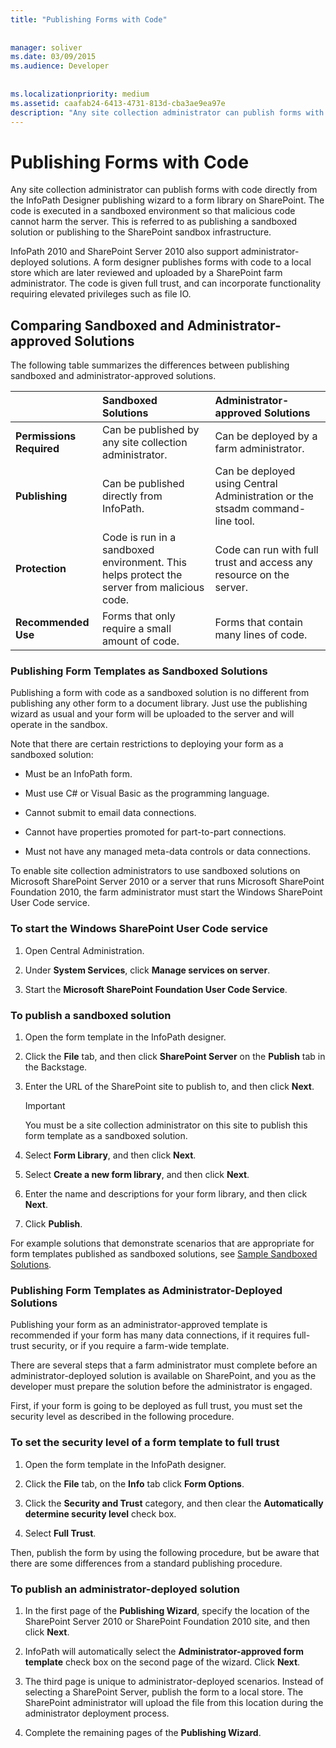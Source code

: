 ```yaml
---
title: "Publishing Forms with Code"
 
 
manager: soliver
ms.date: 03/09/2015
ms.audience: Developer
 
 
ms.localizationpriority: medium
ms.assetid: caafab24-6413-4731-813d-cba3ae9ea97e
description: "Any site collection administrator can publish forms with code directly from the InfoPath Designer publishing wizard to a form library on SharePoint. The code is executed in a sandboxed environment so that malicious code cannot harm the server. This is referred to as publishing a sandboxed solution or publishing to the SharePoint sandbox infrastructure."
---
```


# Publishing Forms with Code

Any site collection administrator can publish forms with code directly from the InfoPath Designer publishing wizard to a form library on SharePoint. The code is executed in a sandboxed environment so that malicious code cannot harm the server. This is referred to as publishing a sandboxed solution or publishing to the SharePoint sandbox infrastructure.
  
InfoPath 2010 and SharePoint Server 2010 also support administrator-deployed solutions. A form designer publishes forms with code to a local store which are later reviewed and uploaded by a SharePoint farm administrator. The code is given full trust, and can incorporate functionality requiring elevated privileges such as file IO.
  
## Comparing Sandboxed and Administrator-approved Solutions

The following table summarizes the differences between publishing sandboxed and administrator-approved solutions. 
  
||**Sandboxed Solutions**|**Administrator-approved Solutions**|
|:-----|:-----|:-----|
|**Permissions Required** <br/> |Can be published by any site collection administrator.  <br/> |Can be deployed by a farm administrator.  <br/> |
|**Publishing** <br/> |Can be published directly from InfoPath.  <br/> |Can be deployed using Central Administration or the stsadm command-line tool.  <br/> |
|**Protection** <br/> |Code is run in a sandboxed environment. This helps protect the server from malicious code.  <br/> |Code can run with full trust and access any resource on the server.  <br/> |
|**Recommended Use** <br/> |Forms that only require a small amount of code.  <br/> |Forms that contain many lines of code.  <br/> |
   
### Publishing Form Templates as Sandboxed Solutions

Publishing a form with code as a sandboxed solution is no different from publishing any other form to a document library. Just use the publishing wizard as usual and your form will be uploaded to the server and will operate in the sandbox.
  
Note that there are certain restrictions to deploying your form as a sandboxed solution:
  
- Must be an InfoPath form.
    
- Must use C# or Visual Basic as the programming language.
    
- Cannot submit to email data connections.
    
- Cannot have properties promoted for part-to-part connections.
    
- Must not have any managed meta-data controls or data connections.
    
To enable site collection administrators to use sandboxed solutions on Microsoft SharePoint Server 2010 or a server that runs Microsoft SharePoint Foundation 2010, the farm administrator must start the Windows SharePoint User Code service.
  
### To start the Windows SharePoint User Code service

1. Open Central Administration.
    
2. Under **System Services**, click **Manage services on server**.
    
3. Start the **Microsoft SharePoint Foundation User Code Service**.
    
### To publish a sandboxed solution

1. Open the form template in the InfoPath designer.
    
2. Click the **File** tab, and then click **SharePoint Server** on the **Publish** tab in the Backstage. 
    
3. Enter the URL of the SharePoint site to publish to, and then click **Next**. 
    
    > [!IMPORTANT]
    > You must be a site collection administrator on this site to publish this form template as a sandboxed solution. 
  
4. Select **Form Library**, and then click **Next**.
    
5. Select **Create a new form library**, and then click **Next**.
    
6. Enter the name and descriptions for your form library, and then click **Next**.
    
7. Click **Publish**.
    
For example solutions that demonstrate scenarios that are appropriate for form templates published as sandboxed solutions, see [Sample Sandboxed Solutions](sample-sandboxed-solutions.md).
  
### Publishing Form Templates as Administrator-Deployed Solutions

Publishing your form as an administrator-approved template is recommended if your form has many data connections, if it requires full-trust security, or if you require a farm-wide template.
  
There are several steps that a farm administrator must complete before an administrator-deployed solution is available on SharePoint, and you as the developer must prepare the solution before the administrator is engaged.
  
First, if your form is going to be deployed as full trust, you must set the security level as described in the following procedure.
  
### To set the security level of a form template to full trust

1. Open the form template in the InfoPath designer.
    
2. Click the **File** tab, on the **Info** tab click **Form Options**.
    
3. Click the **Security and Trust** category, and then clear the **Automatically determine security level** check box. 
    
4. Select **Full Trust**.
    
Then, publish the form by using the following procedure, but be aware that there are some differences from a standard publishing procedure.
  
### To publish an administrator-deployed solution

1. In the first page of the **Publishing Wizard**, specify the location of the SharePoint Server 2010 or SharePoint Foundation 2010 site, and then click **Next**.
    
2. InfoPath will automatically select the **Administrator-approved form template** check box on the second page of the wizard. Click **Next**.
    
3. The third page is unique to administrator-deployed scenarios. Instead of selecting a SharePoint Server, publish the form to a local store. The SharePoint administrator will upload the file from this location during the administrator deployment process.
    
4. Complete the remaining pages of the **Publishing Wizard**.
    

